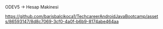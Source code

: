 ODEV5 -> Hesap Makinesi 

https://github.com/barisbalcikoca1/TechcareerAndroidJavaBootcamp/assets/86593147/8d8c7069-3cf0-4a0f-b6b9-8174abe464aa

